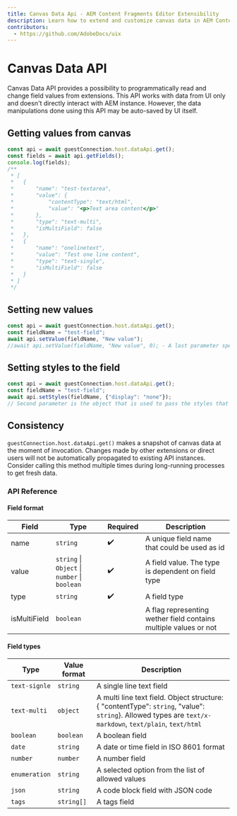 ```yaml
---
title: Canvas Data Api - AEM Content Fragments Editor Extensibility
description: Learn how to extend and customize canvas data in AEM Content Fragments Editor
contributors:
  - https://github.com/AdobeDocs/uix
---
```


# Canvas Data API

Canvas Data API provides a possibility to programmatically read and change field values from extensions. This API works with data from UI only and doesn't directly interact with AEM instance. However, the data manipulations done using this API may be auto-saved by UI itself.

## Getting values from canvas

```js
const api = await guestConnection.host.dataApi.get();
const fields = await api.getFields();
console.log(fields);
/**
 * [
 *   {
 *       "name": "test-textarea",
 *       "value": {
 *           "contentType": "text/html",
 *           "value": "<p>Text area content</p>"
 *       },
 *       "type": "text-multi",
 *       "isMultiField": false
 *   },
 *   {
 *       "name": "onelinetext",
 *       "value": "Test one line content",
 *       "type": "text-single",
 *       "isMultiField": false
 *   }
 * ]
 */
```

## Setting new values

```js
const api = await guestConnection.host.dataApi.get();
const fieldName = "test-field";
await api.setValue(fieldName, "New value");
//await api.setValue(fieldName, "New value", 0); - A last parameter specifies an index in multi-field values
```

## Setting styles to the field
```js
const api = await guestConnection.host.dataApi.get();
const fieldName = "test-field";
await api.setStyles(fieldName, {"display": "none"});
// Second parameter is the object that is used to pass the styles that will be applied on field
```


## Consistency

`guestConnection.host.dataApi.get()` makes a snapshot of canvas data at the moment of invocation. Changes made by other extensions or direct users will not be automatically propagated to existing API instances.
Consider calling this method multiple times during long-running processes to get fresh data.

### API Reference

#### Field format

| Field | Type | Required | Description |
| ----- | ---- | -------- | ----------- |
| name | `string` | ✔️    | A unique field name that could be used as id |
| value | `string` \| `Object` \| `number` \| `boolean` | ✔️   | A field value. The type is dependent on field type |
| type | `string` | ✔️    | A field type |
| isMultiField | `boolean` |     | A flag representing wether field contains multiple values or not |

#### Field types

| Type | Value format | Description |
| ----- | ---- | -------- |
| `text-signle` | `string` | A single line text field |
| `text-multi` | `object` | A multi line text field. Object structure: { "contentType": `string`, "value": `string`}. Allowed types are `text/x-markdown`, `text/plain`, `text/html` |
| `boolean` | `boolean` | A boolean field |
| `date` | `string` | A date or time field in ISO 8601 format |
| `number` | `number` | A number field |
| `enumeration` | `string` | A selected option from the list of allowed values |
| `json` | `string` | A code block field with JSON code |
| `tags` | `string[]` | A tags field |

